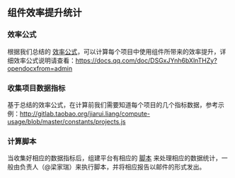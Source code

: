 ## 组件效率提升统计

### 效率公式
根据我们总结的 [效率公式](https://docs.qq.com/doc/DSGxJYnh6bXlnTHZy?opendocxfrom=admin)，可以计算每个项目中使用组件所带来的效率提升，详细效率公式说明请查看：https://docs.qq.com/doc/DSGxJYnh6bXlnTHZy?opendocxfrom=admin

### 收集项目数据指标
基于总结的效率公式，在计算前我们需要知道每个项目的几个指标数据，参考示例：http://gitlab.taobao.org/jiarui.liang/compute-usage/blob/master/constants/projects.js


### 计算脚本
当收集好相应的数据指标后，组建平台有相应的 [脚本](http://gitlab.taobao.org/jiarui.liang/compute-usage) 来处理相应的数据统计，一般由负责人（@梁家瑞）来执行脚本，并将相应报告以邮件的形式发出。
